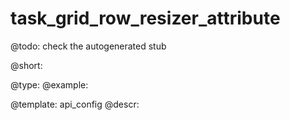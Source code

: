 task_grid_row_resizer_attribute
=============

@todo:
	check the autogenerated stub


@short:
	

@type: 
@example:


@template:	api_config
@descr:


